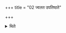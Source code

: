 +++
title = "02 ज्वलत उपतिष्ठते"

+++

<details><summary>थिते</summary>

2. He stands near the fires, which are burning,
</details>
